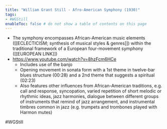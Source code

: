 ```yaml
---
title: "William Grant Still - Afro-American Symphony (1930)"
tags:
- #WGStill    
enableToc: false # do not show a table of contents on this page
---
```


- The symphony encompasses African-American music elements ([[ECLECTICISM; synthesis of musical styles & genres]]) within the traditional framework of a European four-movement symphony ([[EUROPEAN LINK]])
- https://www.youtube.com/watch?v=8hzFcm6HCe
	- Includes use of the banjo 
	- Opening movement in sonata form with a 1st theme in twelve-bar blues structure (00:28) and a 2nd theme that suggests a spiritual (02:23)
	- Also features other influences from African-American traditions, e.g. call and response, syncopation, varied repetition of short melodic or rhythmic ideas, jazz harmonies, dialogue between different groups of instruments that remind of jazz arrangement, and instrumental timbres common in jazz (e.g. trumpets and trombones played with Harmon mutes)

#WGStill 
